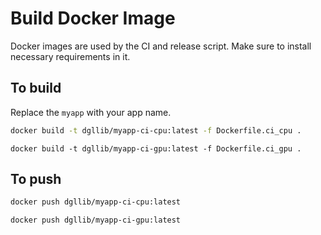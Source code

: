 # Build Docker Image

Docker images are used by the CI and release script. Make sure to install necessary
requirements in it.

## To build

Replace the `myapp` with your app name.

```bash
docker build -t dgllib/myapp-ci-cpu:latest -f Dockerfile.ci_cpu .
```

```
docker build -t dgllib/myapp-ci-gpu:latest -f Dockerfile.ci_gpu .
```

## To push

```bash
docker push dgllib/myapp-ci-cpu:latest
```

```bash
docker push dgllib/myapp-ci-gpu:latest
```
